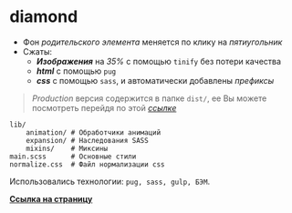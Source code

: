 # diamond

+ Фон _родительского элемента_ меняется по клику на _пятиугольник_
+ Сжаты:
    + ***Изображения*** на _35%_ с помощью `tinify` без потери качества
    + ***html*** с помощью `pug`
    + ***css*** c помощью `sass`, и автоматически добавлены _префиксы_
>*Production* версия содержится в папке `dist/`, ее Вы можете посмотреть перейдя по этой _[ссылке](https://github.com/Scofield001/scofield001.github.io/tree/master/diamond)_
    
    lib/
        animation/ # Обработчики анимаций
        expansion/ # Наследования SASS
        mixins/    # Миксины
    main.scss      # Основные стили
    normalize.css  # Файл нормализации css
        
Использовались технологии: `pug, sass, gulp, БЭМ`.

**[Ссылка на страницу](https://scofield001.github.io/diamond/index.html)**

